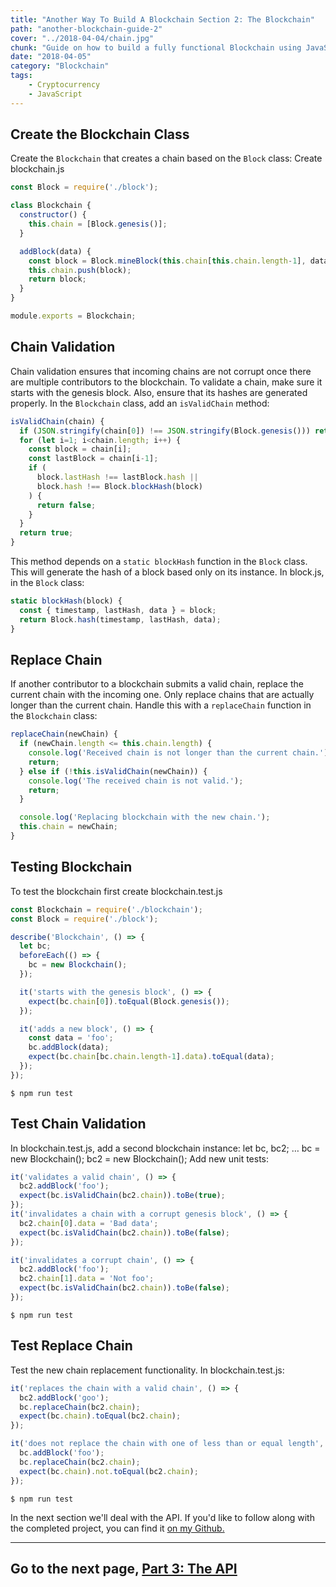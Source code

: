 ```yaml
---
title: "Another Way To Build A Blockchain Section 2: The Blockchain"
path: "another-blockchain-guide-2"
cover: "../2018-04-04/chain.jpg"
chunk: "Guide on how to build a fully functional Blockchain using JavaScript."
date: "2018-04-05"
category: "Blockchain"
tags:
    - Cryptocurrency
    - JavaScript
---
```


## Create the Blockchain Class

Create the `Blockchain` that creates a chain based on the `Block` class: Create blockchain.js

```js
const Block = require('./block');

class Blockchain {
  constructor() {
    this.chain = [Block.genesis()];
  }

  addBlock(data) {
    const block = Block.mineBlock(this.chain[this.chain.length-1], data);
    this.chain.push(block);
    return block;
  }
}

module.exports = Blockchain;
```

## Chain Validation

Chain validation ensures that incoming chains are not corrupt once there are multiple contributors to the blockchain. To validate a chain, make sure it starts with the genesis block. Also, ensure that its hashes are generated properly. In the `Blockchain` class, add an `isValidChain` method:

```js
isValidChain(chain) {
  if (JSON.stringify(chain[0]) !== JSON.stringify(Block.genesis())) return false;
  for (let i=1; i<chain.length; i++) {
    const block = chain[i];
    const lastBlock = chain[i-1];
    if (
      block.lastHash !== lastBlock.hash ||
      block.hash !== Block.blockHash(block)
    ) {
      return false;
    }
  }
  return true;
}
```

This method depends on a `static blockHash` function in the `Block` class. This will generate the hash of a block based only on its instance. In block.js, in the `Block` class:

```js
static blockHash(block) {
  const { timestamp, lastHash, data } = block;
  return Block.hash(timestamp, lastHash, data);
}
```

## Replace Chain

If another contributor to a blockchain submits a valid chain, replace the current chain with the incoming one. Only replace chains that are actually longer than the current chain. Handle this with a `replaceChain` function in the `Blockchain` class:

```js
replaceChain(newChain) {
  if (newChain.length <= this.chain.length) {
    console.log('Received chain is not longer than the current chain.');
    return;
  } else if (!this.isValidChain(newChain)) {
    console.log('The received chain is not valid.');
    return;
  }

  console.log('Replacing blockchain with the new chain.');
  this.chain = newChain;
}
```

## Testing Blockchain

To test the blockchain first create blockchain.test.js

```js
const Blockchain = require('./blockchain');
const Block = require('./block');

describe('Blockchain', () => {
  let bc;
  beforeEach(() => {
    bc = new Blockchain();
  });

  it('starts with the genesis block', () => {
    expect(bc.chain[0]).toEqual(Block.genesis());
  });

  it('adds a new block', () => {
    const data = 'foo';
    bc.addBlock(data);
    expect(bc.chain[bc.chain.length-1].data).toEqual(data);
  });
});
```

`$ npm run test`

## Test Chain Validation

In blockchain.test.js, add a second blockchain instance: let bc, bc2; … bc = new Blockchain(); bc2 = new Blockchain(); Add new unit tests:

```js
it('validates a valid chain', () => {
  bc2.addBlock('foo');
  expect(bc.isValidChain(bc2.chain)).toBe(true);
});
it('invalidates a chain with a corrupt genesis block', () => {
  bc2.chain[0].data = 'Bad data';
  expect(bc.isValidChain(bc2.chain)).toBe(false);
});

it('invalidates a corrupt chain', () => {
  bc2.addBlock('foo');
  bc2.chain[1].data = 'Not foo';
  expect(bc.isValidChain(bc2.chain)).toBe(false);
});
```

`$ npm run test`

## Test Replace Chain

Test the new chain replacement functionality. In blockchain.test.js:

```js
it('replaces the chain with a valid chain', () => {
  bc2.addBlock('goo');
  bc.replaceChain(bc2.chain);
  expect(bc.chain).toEqual(bc2.chain);
});

it('does not replace the chain with one of less than or equal length', () => {
  bc.addBlock('foo');
  bc.replaceChain(bc2.chain);
  expect(bc.chain).not.toEqual(bc2.chain);
});
```

`$ npm run test`

In the next section we'll deal with the API. If you'd like to follow along with the completed project, you can find it [on my Github.](https://github.com/justinformentin/build-a-blockchain)

___
## Go to the next page, [Part 3: The API](https://justinformentin.com/another-blockchain-guide-3)